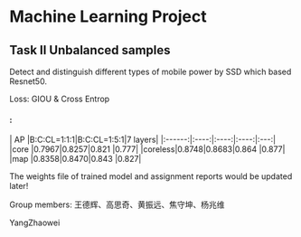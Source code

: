 # Machine Learning Project 
## Task II Unbalanced samples

Detect and distinguish different types of mobile power by SSD which based Resnet50.

Loss: GIOU & Cross Entrop
<!-- 
#### 7 layers:
| AP |TrainSet|ValSet|
|:--:|:----------------:| :--------------: |
|core    |0.9511|0.8569|0.8857|
|coreless|0.9476|0.5838|0.9438|
|map     |0.9494|0.7203|0.9147| -->

####  :
| AP |B:C:CL=1:1:1|B:C:CL=1:5:1|7 layers|
|:------:|:----:|:----:|:----:|:---:|
|core    |0.7967|0.8257|0.821 |0.777|
|coreless|0.8748|0.8683|0.864 |0.877|
|map     |0.8358|0.8470|0.843 |0.827|

The weights file of trained model and assignment reports would be updated later!

Group members: 王德辉、高思奇、黄振远、焦守坤、杨兆维

YangZhaowei

<!-- 151
ssd994:
AP for 带电芯充电宝 = 0.7238
AP for 不带电芯充电宝 = 0.8922
Mean AP = 0.8080
~~~~~~~~
Results:
0.724
0.892
0.808
~~~~~~~~ -->